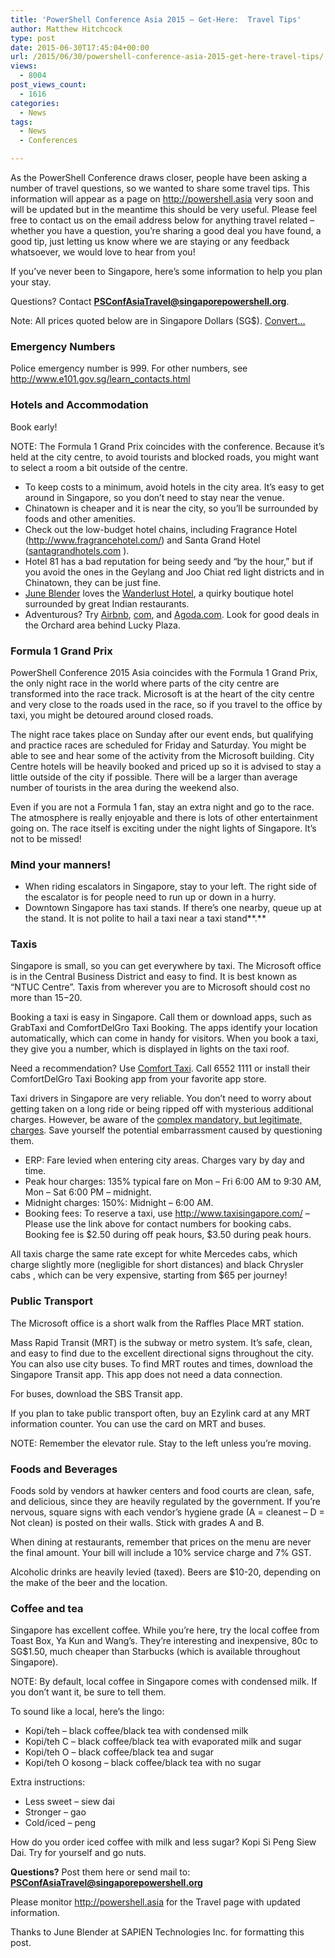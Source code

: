 ```yaml
---
title: 'PowerShell Conference Asia 2015 – Get-Here:  Travel Tips'
author: Matthew Hitchcock
type: post
date: 2015-06-30T17:45:04+00:00
url: /2015/06/30/powershell-conference-asia-2015-get-here-travel-tips/
views:
  - 8004
post_views_count:
  - 1616
categories:
  - News
tags:
  - News
  - Conferences

---
```

As the PowerShell Conference draws closer, people have been asking a number of travel questions, so we wanted to share some travel tips. This information will appear as a page on <http://powershell.asia> very soon and will be updated but in the meantime this should be very useful. Please feel free to contact us on the email address below for anything travel related – whether you have a question, you’re sharing a good deal you have found, a good tip, just letting us know where we are staying or any feedback whatsoever, we would love to hear from you!

If you’ve never been to Singapore, here&#8217;s some information to help you plan your stay.

Questions? Contact **[PSConfAsiaTravel@singaporepowershell.org][1]**.

Note: All prices quoted below are in Singapore Dollars (SG$). [Convert&#8230;][2]

### Emergency Numbers

Police emergency number is 999. For other numbers, see <http://www.e101.gov.sg/learn_contacts.html>

### Hotels and Accommodation

Book early!

NOTE: The Formula 1 Grand Prix coincides with the conference. Because it&#8217;s held at the city centre, to avoid tourists and blocked roads, you might want to select a room a bit outside of the centre.

  * To keep costs to a minimum, avoid hotels in the city area. It&#8217;s easy to get around in Singapore, so you don&#8217;t need to stay near the venue.
  * Chinatown is cheaper and it is near the city, so you’ll be surrounded by foods and other amenities.
  * Check out the low-budget hotel chains, including Fragrance Hotel (<http://www.fragrancehotel.com/>) and Santa Grand Hotel ([santagrandhotels.com][3] ).
  * Hotel 81 has a bad reputation for being seedy and &#8220;by the hour,&#8221; but if you avoid the ones in the Geylang and Joo Chiat red light districts and in Chinatown, they can be just fine.
  * [June Blender][4] loves the [Wanderlust Hotel][5], a quirky boutique hotel surrounded by great Indian restaurants.
  * Adventurous? Try [Airbnb][6], [com][7], and [Agoda.com][8]. Look for good deals in the Orchard area behind Lucky Plaza.

### Formula 1 Grand Prix

PowerShell Conference 2015 Asia coincides with the Formula 1 Grand Prix, the only night race in the world where parts of the city centre are transformed into the race track. Microsoft is at the heart of the city centre and very close to the roads used in the race, so if you travel to the office by taxi, you might be detoured around closed roads.

The night race takes place on Sunday after our event ends, but qualifying and practice races are scheduled for Friday and Saturday. You might be able to see and hear some of the activity from the Microsoft building. City Centre hotels will be heavily booked and priced up so it is advised to stay a little outside of the city if possible. There will be a larger than average number of tourists in the area during the weekend also.

Even if you are not a Formula 1 fan, stay an extra night and go to the race. The atmosphere is really enjoyable and there is lots of other entertainment going on. The race itself is exciting under the night lights of Singapore. It’s not to be missed!

### Mind your manners!

  * When riding escalators in Singapore, stay to your left. The right side of the escalator is for people need to run up or down in a hurry.
  * Downtown Singapore has taxi stands. If there&#8217;s one nearby, queue up at the stand. It is not polite to hail a taxi near a taxi stand**.**

### Taxis

Singapore is small, so you can get everywhere by taxi. The Microsoft office is in the Central Business District and easy to find. It is best known as “NTUC Centre”. Taxis from wherever you are to Microsoft should cost no more than $15-$20.

Booking a taxi is easy in Singapore. Call them or download apps, such as GrabTaxi and ComfortDelGro Taxi Booking. The apps identify your location automatically, which can come in handy for visitors. When you book a taxi, they give you a number, which is displayed in lights on the taxi roof.

Need a recommendation? Use [Comfort Taxi][9]. Call 6552 1111 or install their ComfortDelGro Taxi Booking app from your favorite app store.

Taxi drivers in Singapore are very reliable. You don’t need to worry about getting taken on a long ride or being ripped off with mysterious additional charges. However, be aware of the [complex mandatory, but legitimate, charges][10]. Save yourself the potential embarrassment caused by questioning them.

  * ERP: Fare levied when entering city areas. Charges vary by day and time.
  * Peak hour charges: 135% typical fare on Mon – Fri 6:00 AM to 9:30 AM, Mon – Sat 6:00 PM &#8211; midnight.
  * Midnight charges: 150%: Midnight &#8211; 6:00 AM.
  * Booking fees: To reserve a taxi, use <http://www.taxisingapore.com/> – Please use the link above for contact numbers for booking cabs. Booking fee is $2.50 during off peak hours, $3.50 during peak hours.

All taxis charge the same rate except for white Mercedes cabs, which charge slightly more (negligible for short distances) and black Chrysler cabs , which can be very expensive, starting from $65 per journey!

### Public Transport

The Microsoft office is a short walk from the Raffles Place MRT station.

Mass Rapid Transit (MRT) is the subway or metro system. It&#8217;s safe, clean, and easy to find due to the excellent directional signs throughout the city. You can also use city buses. To find MRT routes and times, download the Singapore Transit app. This app does not need a data connection.

For buses, download the SBS Transit app.

If you plan to take public transport often, buy an Ezylink card at any MRT information counter. You can use the card on MRT and buses.

NOTE: Remember the elevator rule. Stay to the left unless you&#8217;re moving.

### Foods and Beverages

Foods sold by vendors at hawker centers and food courts are clean, safe, and delicious, since they are heavily regulated by the government. If you&#8217;re nervous, square signs with each vendor&#8217;s hygiene grade (A = cleanest &#8211; D = Not clean) is posted on their walls. Stick with grades A and B.

When dining at restaurants, remember that prices on the menu are never the final amount. Your bill will include a 10% service charge and 7% GST.

Alcoholic drinks are heavily levied (taxed). Beers are $10-20, depending on the make of the beer and the location.

### Coffee and tea

Singapore has excellent coffee. While you&#8217;re here, try the local coffee from Toast Box, Ya Kun and Wang’s. They&#8217;re interesting and inexpensive, 80c to SG$1.50, much cheaper than Starbucks (which is available throughout Singapore).

NOTE: By default, local coffee in Singapore comes with condensed milk. If you don&#8217;t want it, be sure to tell them.

To sound like a local, here&#8217;s the lingo:

  * Kopi/teh – black coffee/black tea with condensed milk
  * Kopi/teh C – black coffee/black tea with evaporated milk and sugar
  * Kopi/teh O – black coffee/black tea and sugar
  * Kopi/teh O kosong – black coffee/black tea with no sugar

Extra instructions:

  * Less sweet – siew dai
  * Stronger – gao
  * Cold/iced – peng

How do you order iced coffee with milk and less sugar? Kopi Si Peng Siew Dai. Try for yourself and go nuts.

**Questions?** Post them here or send mail to: **[PSConfAsiaTravel@singaporepowershell.org][1]**

Please monitor <http://powershell.asia> for the Travel page with updated information.

Thanks to June Blender at SAPIEN Technologies Inc. for formatting this post.

[1]: mailto:psconfasiatravel@singaporepowershell.org
[2]: https://www.google.com/finance/converter
[3]: http://www.santagrandhotels.com
[4]: https://twitter.com/juneb_get_help
[5]: https://www.designhotels.com/hotels/singapore/singapore/wanderlust
[6]: https://www.airbnb.com/s/Singapore?checkin=09%2F17%2F2015&checkout=09%2F20%2F2015&source=bb&ss_id=c3gbucmg
[7]: http://Booking.com
[8]: http://Agoda.com
[9]: http://www.taxisingapore.com/taxi-companies/comfort-taxi/
[10]: http://www.taxisingapore.com/taxi-fare/